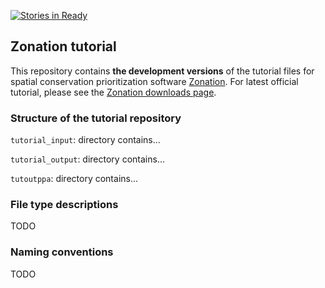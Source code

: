[![Stories in Ready](https://badge.waffle.io/cbig/zonation-tutorial.png?label=ready)](https://waffle.io/cbig/zonation-tutorial)  
## Zonation tutorial

This repository contains **the development versions** of the tutorial files for spatial conservation prioritization software [Zonation](http://cbig.it.helsinki.fi/software/zonation/). For latest official tutorial, please see the [Zonation downloads page](http://cbig.it.helsinki.fi/development/projects/zonation/wiki/Download).

### Structure of the tutorial repository

`tutorial_input`: directory contains...

`tutorial_output`: directory contains...

`tutoutppa`: directory contains...

### File type descriptions

TODO

### Naming conventions

TODO


